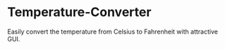 # Temperature-Converter
Easily convert the temperature from Celsius to Fahrenheit with attractive GUI.
